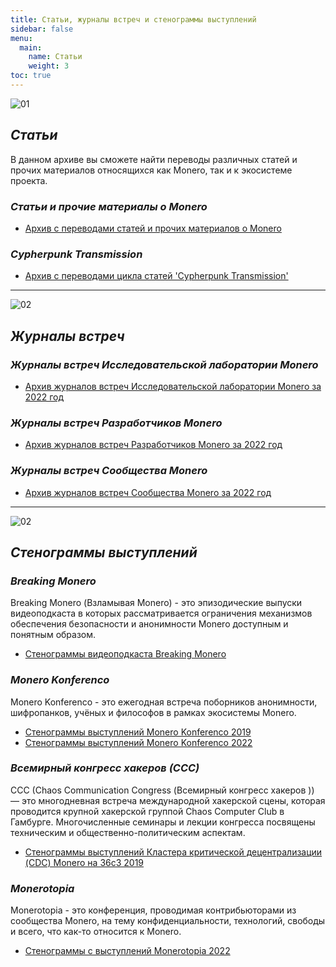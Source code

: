 ```yaml
---
title: Статьи, журналы встреч и стенограммы выступлений
sidebar: false
menu:
  main:
    name: Статьи
    weight: 3
toc: true
---
```


![01](/img/copyright/articles.png)

## _Статьи_

В данном архиве вы сможете найти переводы различных статей и прочих материалов относящихся как Monero, так и к экосистеме проекта.

### _Статьи и прочие материалы о Monero_

- [Архив с переводами статей и прочих материалов о Monero](/copyright/articles)

### _Cypherpunk Transmission_

- [Архив с переводами цикла статей 'Cypherpunk Transmission'](/copyright/cypherpunk-transmission)

---

![02](/img/copyright/meetinglogs.png)

## _Журналы встреч_

### _Журналы встреч Исследовательской лаборатории Monero_

- [Архив журналов встреч Исследовательской лаборатории Monero за 2022 год](/logs/monero-research-lab-logs/2022/)  

### _Журналы встреч Разработчиков Monero_

- [Архив журналов встреч Разработчиков Monero за 2022 год](/logs/monero-dev-logs/2022/)  

### _Журналы встреч Сообщества Monero_

- [Архив журналов встреч Сообщества Monero за 2022 год](/logs/monero-community-logs/2022/)  

---

![02](/img/copyright/transcriptions.png)

## _Стенограммы выступлений_

### _Breaking Monero_

Breaking Monero (Взламывая Monero) - это эпизодические выпуски видеоподкаста в которых рассматривается ограничения механизмов обеспечения безопасности и анонимности Monero доступным и понятным образом.

- [Стенограммы видеоподкаста Breaking Monero](/logs/breaking-monero/)

### _Monero Konferenco_

Monero Konferenco - это ежегодная встреча поборников анонимности, шифропанков, учёных и философов в рамках экосистемы Monero.​

- [Стенограммы выступлений Monero Konferenco 2019](/logs/konferenco-2019/)
- [Стенограммы выступлений Monero Konferenco 2022](/logs/konferenco-2022/)

### _Всемирный конгресс хакеров (ССС)_

CCC (Chaos Communication Congress (Всемирный конгресс хакеров )) — это многодневная встреча международной хакерской сцены, которая проводится крупной хакерской группой Chaos Computer Club в Гамбурге. Многочисленные семинары и лекции конгресса посвящены техническим и общественно-политическим аспектам.

- [Стенограммы выступлений Кластера критической децентрализации (CDC) Monero на 36c3 2019](/logs/cdc-36с3-2019/)

### _Monerotopia_

Monerotopia - это конференция, проводимая контрибьюторами из сообщества Monero, на тему конфиденциальности, технологий, свободы и всего, что как-то относится к Monero.

- [Стенограммы с выступлений Monerotopia 2022](/logs/monerotopia-2022/)
